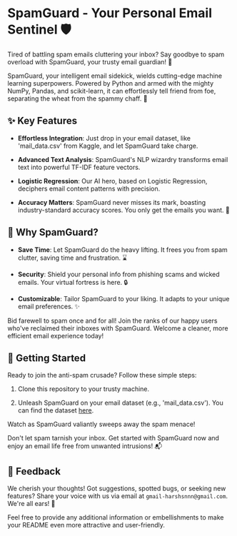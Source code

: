 # SpamGuard - Your Personal Email Sentinel 🛡️

Tired of battling spam emails cluttering your inbox? Say goodbye to spam overload with SpamGuard, your trusty email guardian! 📧

SpamGuard, your intelligent email sidekick, wields cutting-edge machine learning superpowers. Powered by Python and armed with the mighty NumPy, Pandas, and scikit-learn, it can effortlessly tell friend from foe, separating the wheat from the spammy chaff. 🤖

## ✨ Key Features

- **Effortless Integration**: Just drop in your email dataset, like 'mail_data.csv' from Kaggle, and let SpamGuard take charge.

- **Advanced Text Analysis**: SpamGuard's NLP wizardry transforms email text into powerful TF-IDF feature vectors.

- **Logistic Regression**: Our AI hero, based on Logistic Regression, deciphers email content patterns with precision.

- **Accuracy Matters**: SpamGuard never misses its mark, boasting industry-standard accuracy scores. You only get the emails you want. 🎯

## 🚀 Why SpamGuard?

- **Save Time**: Let SpamGuard do the heavy lifting. It frees you from spam clutter, saving time and frustration. ⌛

- **Security**: Shield your personal info from phishing scams and wicked emails. Your virtual fortress is here. 🔒

- **Customizable**: Tailor SpamGuard to your liking. It adapts to your unique email preferences. ✨

Bid farewell to spam once and for all! Join the ranks of our happy users who've reclaimed their inboxes with SpamGuard. Welcome a cleaner, more efficient email experience today!

## 🚀 Getting Started

Ready to join the anti-spam crusade? Follow these simple steps:

1. Clone this repository to your trusty machine.

2. Unleash SpamGuard on your email dataset (e.g., 'mail_data.csv'). You can find the dataset [here](https://www.kaggle.com/datasets/bhaskarreddy072/mail-datacsv?resource=download).

Watch as SpamGuard valiantly sweeps away the spam menace!

Don't let spam tarnish your inbox. Get started with SpamGuard now and enjoy an email life free from unwanted intrusions! 📬

## 📣 Feedback

We cherish your thoughts! Got suggestions, spotted bugs, or seeking new features? Share your voice with us via email at `gmail-harshsnnn@gmail.com`. We're all ears! 💬

Feel free to provide any additional information or embellishments to make your README even more attractive and user-friendly.
